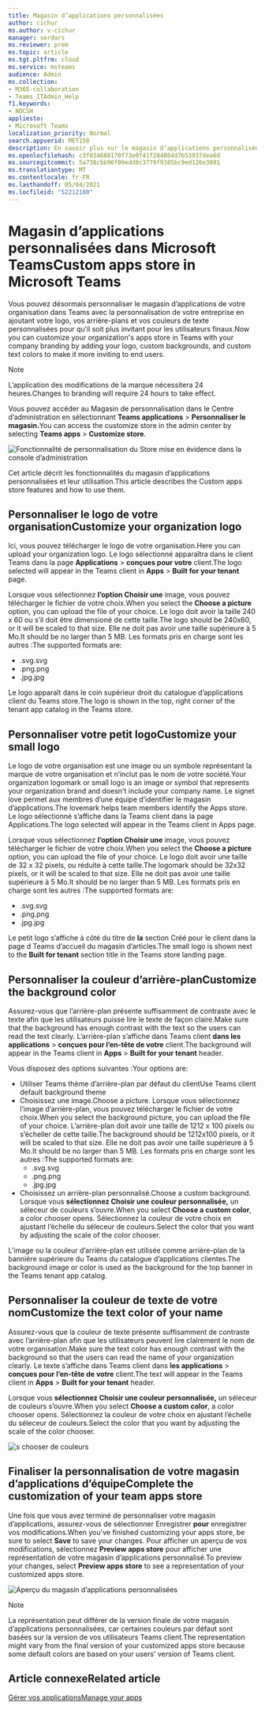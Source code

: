 ```yaml
---
title: Magasin d’applications personnalisées
author: cichur
ms.author: v-cichur
manager: serdars
ms.reviewer: prem
ms.topic: article
ms.tgt.pltfrm: cloud
ms.service: msteams
audience: Admin
ms.collection:
- M365-collaboration
- Teams_ITAdmin_Help
f1.keywords:
- NOCSH
appliesto:
- Microsoft Teams
localization_priority: Normal
search.appverid: MET150
description: En savoir plus sur le magasin d’applications personnalisées Microsoft Teams.
ms.openlocfilehash: c3f034688170f73e0f41f284864d7b53937dea6d
ms.sourcegitcommit: 5a738cbb96f09edd8c3779f9385bc9ed126e3001
ms.translationtype: MT
ms.contentlocale: fr-FR
ms.lasthandoff: 05/04/2021
ms.locfileid: "52212180"
---
```

# <a name="custom-apps-store-in-microsoft-teams"></a><span data-ttu-id="0786d-103">Magasin d’applications personnalisées dans Microsoft Teams</span><span class="sxs-lookup"><span data-stu-id="0786d-103">Custom apps store in Microsoft Teams</span></span>

<span data-ttu-id="0786d-104">Vous pouvez désormais personnaliser le magasin d’applications de votre organisation dans Teams avec la personnalisation de votre entreprise en ajoutant votre logo, vos arrière-plans et vos couleurs de texte personnalisées pour qu’il soit plus invitant pour les utilisateurs finaux.</span><span class="sxs-lookup"><span data-stu-id="0786d-104">Now you can customize your organization's apps store in Teams with your company branding by adding your logo, custom backgrounds, and custom text colors to make it more inviting to end users.</span></span>

> [!Note]
> <span data-ttu-id="0786d-105">L’application des modifications de la marque nécessitera 24 heures.</span><span class="sxs-lookup"><span data-stu-id="0786d-105">Changes to branding will require 24 hours to take effect.</span></span>

<span data-ttu-id="0786d-106">Vous pouvez accéder au Magasin de personnalisation dans le Centre d’administration en sélectionnant **Teams applications**  >  **Personnaliser le magasin.**</span><span class="sxs-lookup"><span data-stu-id="0786d-106">You can access the customize store in the admin center by selecting **Teams apps** > **Customize store**.</span></span>

  ![Fonctionnalité de personnalisation du Store mise en évidence dans la console d’administration](media/customize-app-store.png)

<span data-ttu-id="0786d-108">Cet article décrit les fonctionnalités du magasin d’applications personnalisées et leur utilisation.</span><span class="sxs-lookup"><span data-stu-id="0786d-108">This article describes the Custom apps store features and how to use them.</span></span>

## <a name="customize-your-organization-logo"></a><span data-ttu-id="0786d-109">Personnaliser le logo de votre organisation</span><span class="sxs-lookup"><span data-stu-id="0786d-109">Customize your organization logo</span></span>

<!-- Bookmark used by Context Sensitive Help (CSH). Do not delete. -->
<span data-ttu-id="0786d-110"><a name="orglogo"> </a></span><span class="sxs-lookup"><span data-stu-id="0786d-110"><a name="orglogo"> </a></span></span>
<!-- Do not remove the bookmark link above. -->

<span data-ttu-id="0786d-111">Ici, vous pouvez télécharger le logo de votre organisation.</span><span class="sxs-lookup"><span data-stu-id="0786d-111">Here you can upload your organization logo.</span></span> <span data-ttu-id="0786d-112">Le logo sélectionné apparaîtra dans le client Teams dans la page **Applications**  >  **conçues pour votre** client.</span><span class="sxs-lookup"><span data-stu-id="0786d-112">The logo selected will appear in the Teams client in **Apps** > **Built for your tenant** page.</span></span>

<span data-ttu-id="0786d-113">Lorsque vous sélectionnez **l’option Choisir une** image, vous pouvez télécharger le fichier de votre choix.</span><span class="sxs-lookup"><span data-stu-id="0786d-113">When you select the **Choose a picture** option, you can upload the file of your choice.</span></span> <span data-ttu-id="0786d-114">Le logo doit avoir la taille 240 x 60 ou s’il doit être dimensioné de cette taille.</span><span class="sxs-lookup"><span data-stu-id="0786d-114">The logo should be 240x60, or it will be scaled to that size.</span></span> <span data-ttu-id="0786d-115">Elle ne doit pas avoir une taille supérieure à 5 Mo.</span><span class="sxs-lookup"><span data-stu-id="0786d-115">It should be no larger than 5 MB.</span></span> <span data-ttu-id="0786d-116">Les formats pris en charge sont les autres :</span><span class="sxs-lookup"><span data-stu-id="0786d-116">The supported formats are:</span></span>

- <span data-ttu-id="0786d-117">.svg</span><span class="sxs-lookup"><span data-stu-id="0786d-117">.svg</span></span>
- <span data-ttu-id="0786d-118">.png</span><span class="sxs-lookup"><span data-stu-id="0786d-118">.png</span></span>
- <span data-ttu-id="0786d-119">.jpg</span><span class="sxs-lookup"><span data-stu-id="0786d-119">.jpg</span></span>

<span data-ttu-id="0786d-120">Le logo apparaît dans le coin supérieur droit du catalogue d’applications client du Teams store.</span><span class="sxs-lookup"><span data-stu-id="0786d-120">The logo is shown in the top, right corner of the tenant app catalog in the Teams store.</span></span>

## <a name="customize-your-small-logo"></a><span data-ttu-id="0786d-121">Personnaliser votre petit logo</span><span class="sxs-lookup"><span data-stu-id="0786d-121">Customize your small logo</span></span>

<!-- Bookmark used by Context Sensitive Help (CSH). Do not delete. -->
<span data-ttu-id="0786d-122"><a name="orglogomark"> </a></span><span class="sxs-lookup"><span data-stu-id="0786d-122"><a name="orglogomark"> </a></span></span>
<!-- Do not remove the bookmark link above. -->

<span data-ttu-id="0786d-123">Le logo de votre organisation est une image ou un symbole représentant la marque de votre organisation et n’inclut pas le nom de votre société.</span><span class="sxs-lookup"><span data-stu-id="0786d-123">Your organization logomark or small logo is an image or symbol that represents your organization brand and doesn't include your company name.</span></span> <span data-ttu-id="0786d-124">Le signet love permet aux membres d’une équipe d’identifier le magasin d’applications.</span><span class="sxs-lookup"><span data-stu-id="0786d-124">The lovemark helps team members identify the Apps store.</span></span> <span data-ttu-id="0786d-125">Le logo sélectionné s’affiche dans la Teams client dans la page Applications.</span><span class="sxs-lookup"><span data-stu-id="0786d-125">The logo selected will appear in the Teams client in Apps page.</span></span>

<span data-ttu-id="0786d-126">Lorsque vous sélectionnez **l’option Choisir une** image, vous pouvez télécharger le fichier de votre choix.</span><span class="sxs-lookup"><span data-stu-id="0786d-126">When you select the **Choose a picture** option, you can upload the file of your choice.</span></span> <span data-ttu-id="0786d-127">Le logo doit avoir une taille de 32 x 32 pixels, ou réduite à cette taille.</span><span class="sxs-lookup"><span data-stu-id="0786d-127">The logomark should be 32x32 pixels, or it will be scaled to that size.</span></span> <span data-ttu-id="0786d-128">Elle ne doit pas avoir une taille supérieure à 5 Mo.</span><span class="sxs-lookup"><span data-stu-id="0786d-128">It should be no larger than 5 MB.</span></span> <span data-ttu-id="0786d-129">Les formats pris en charge sont les autres :</span><span class="sxs-lookup"><span data-stu-id="0786d-129">The supported formats are:</span></span>

- <span data-ttu-id="0786d-130">.svg</span><span class="sxs-lookup"><span data-stu-id="0786d-130">.svg</span></span>
- <span data-ttu-id="0786d-131">.png</span><span class="sxs-lookup"><span data-stu-id="0786d-131">.png</span></span>
- <span data-ttu-id="0786d-132">.jpg</span><span class="sxs-lookup"><span data-stu-id="0786d-132">.jpg</span></span>

<span data-ttu-id="0786d-133">Le petit logo s’affiche à côté du titre de **la** section Créé pour le client dans la page d Teams d’accueil du magasin d’articles.</span><span class="sxs-lookup"><span data-stu-id="0786d-133">The small logo is shown next to the **Built for tenant** section title in the Teams store landing page.</span></span>

## <a name="customize-the-background-color"></a><span data-ttu-id="0786d-134">Personnaliser la couleur d’arrière-plan</span><span class="sxs-lookup"><span data-stu-id="0786d-134">Customize the background color</span></span>

<!-- Bookmark used by Context Sensitive Help (CSH). Do not delete. -->
<span data-ttu-id="0786d-135"><a name="custombackground"> </a></span><span class="sxs-lookup"><span data-stu-id="0786d-135"><a name="custombackground"> </a></span></span>
<!-- Do not remove the bookmark link above. -->

<span data-ttu-id="0786d-136">Assurez-vous que l’arrière-plan présente suffisamment de contraste avec le texte afin que les utilisateurs puisse lire le texte de façon claire.</span><span class="sxs-lookup"><span data-stu-id="0786d-136">Make sure that the background has enough contrast with the text so the users can read the text clearly.</span></span> <span data-ttu-id="0786d-137">L’arrière-plan s’affiche dans Teams client **dans les applications**  >  **conçues pour l’en-tête de votre** client.</span><span class="sxs-lookup"><span data-stu-id="0786d-137">The background will appear in the Teams client in **Apps** > **Built for your tenant** header.</span></span>

<span data-ttu-id="0786d-138">Vous disposez des options suivantes :</span><span class="sxs-lookup"><span data-stu-id="0786d-138">Your options are:</span></span>

- <span data-ttu-id="0786d-139">Utiliser Teams thème d’arrière-plan par défaut du client</span><span class="sxs-lookup"><span data-stu-id="0786d-139">Use Teams client default background theme</span></span>
- <span data-ttu-id="0786d-140">Choisissez une image.</span><span class="sxs-lookup"><span data-stu-id="0786d-140">Choose a picture.</span></span> <span data-ttu-id="0786d-141">Lorsque vous sélectionnez l’image d’arrière-plan, vous pouvez télécharger le fichier de votre choix.</span><span class="sxs-lookup"><span data-stu-id="0786d-141">When you select the background picture, you can upload the file of your choice.</span></span> <span data-ttu-id="0786d-142">L’arrière-plan doit avoir une taille de 1212 x 100 pixels ou s’écheller de cette taille.</span><span class="sxs-lookup"><span data-stu-id="0786d-142">The background should be 1212x100 pixels, or it will be scaled to that size.</span></span> <span data-ttu-id="0786d-143">Elle ne doit pas avoir une taille supérieure à 5 Mo.</span><span class="sxs-lookup"><span data-stu-id="0786d-143">It should be no larger than 5 MB.</span></span> <span data-ttu-id="0786d-144">Les formats pris en charge sont les autres :</span><span class="sxs-lookup"><span data-stu-id="0786d-144">The supported formats are:</span></span>
  - <span data-ttu-id="0786d-145">.svg</span><span class="sxs-lookup"><span data-stu-id="0786d-145">.svg</span></span>
  - <span data-ttu-id="0786d-146">.png</span><span class="sxs-lookup"><span data-stu-id="0786d-146">.png</span></span>
  - <span data-ttu-id="0786d-147">.jpg</span><span class="sxs-lookup"><span data-stu-id="0786d-147">.jpg</span></span>
- <span data-ttu-id="0786d-148">Choisissez un arrière-plan personnalisé.</span><span class="sxs-lookup"><span data-stu-id="0786d-148">Choose a custom background.</span></span> <span data-ttu-id="0786d-149">Lorsque vous **sélectionnez Choisir une couleur personnalisée,** un séleceur de couleurs s’ouvre.</span><span class="sxs-lookup"><span data-stu-id="0786d-149">When you select **Choose a custom color**, a color chooser opens.</span></span> <span data-ttu-id="0786d-150">Sélectionnez la couleur de votre choix en ajustant l’échelle du séleceur de couleurs.</span><span class="sxs-lookup"><span data-stu-id="0786d-150">Select the color that you want by adjusting the scale of the color chooser.</span></span>

<span data-ttu-id="0786d-151">L’image ou la couleur d’arrière-plan est utilisée comme arrière-plan de la bannière supérieure du Teams du catalogue d’applications clientes.</span><span class="sxs-lookup"><span data-stu-id="0786d-151">The background image or color is used as the background for the top banner in the Teams tenant app catalog.</span></span>

## <a name="customize-the-text-color-of-your-name"></a><span data-ttu-id="0786d-152">Personnaliser la couleur de texte de votre nom</span><span class="sxs-lookup"><span data-stu-id="0786d-152">Customize the text color of your name</span></span>

<!-- Bookmark used by Context Sensitive Help (CSH). Do not delete. -->
<span data-ttu-id="0786d-153"><a name="textcolor"> </a></span><span class="sxs-lookup"><span data-stu-id="0786d-153"><a name="textcolor"> </a></span></span>
<!-- Do not remove the bookmark link above. -->

<span data-ttu-id="0786d-154">Assurez-vous que la couleur de texte présente suffisamment de contraste avec l’arrière-plan afin que les utilisateurs peuvent lire clairement le nom de votre organisation.</span><span class="sxs-lookup"><span data-stu-id="0786d-154">Make sure the text color has enough contrast with the background so that the users can read the name of your organization clearly.</span></span> <span data-ttu-id="0786d-155">Le texte s’affiche dans Teams client dans **les applications**  >  **conçues pour l’en-tête de votre** client.</span><span class="sxs-lookup"><span data-stu-id="0786d-155">The text will appear in the Teams client in **Apps** > **Built for your tenant** header.</span></span>

<span data-ttu-id="0786d-156">Lorsque vous **sélectionnez Choisir une couleur personnalisée,** un séleceur de couleurs s’ouvre.</span><span class="sxs-lookup"><span data-stu-id="0786d-156">When you select **Choose a custom color**, a color chooser opens.</span></span> <span data-ttu-id="0786d-157">Sélectionnez la couleur de votre choix en ajustant l’échelle du séleceur de couleurs.</span><span class="sxs-lookup"><span data-stu-id="0786d-157">Select the color that you want by adjusting the scale of the color chooser.</span></span>

 ![s chooser de couleurs](media/choose-a-custom-color.png)

## <a name="complete-the-customization-of-your-team-apps-store"></a><span data-ttu-id="0786d-159">Finaliser la personnalisation de votre magasin d’applications d’équipe</span><span class="sxs-lookup"><span data-stu-id="0786d-159">Complete the customization of your team apps store</span></span>

<span data-ttu-id="0786d-160">Une fois que vous avez terminé de personnaliser votre magasin d’applications, assurez-vous de sélectionner Enregistrer **pour** enregistrer vos modifications.</span><span class="sxs-lookup"><span data-stu-id="0786d-160">When you've finished customizing your apps store, be sure to select **Save** to save your changes.</span></span>
<span data-ttu-id="0786d-161">Pour afficher un aperçu de vos modifications, sélectionnez **Preview apps store** pour afficher une représentation de votre magasin d’applications personnalisé.</span><span class="sxs-lookup"><span data-stu-id="0786d-161">To preview your changes, select **Preview apps store** to see a representation of your customized apps store.</span></span>

![Aperçu du magasin d’applications personnalisées](media/PowerAppsInStore650w.png)

> [!Note]
> <span data-ttu-id="0786d-163">La représentation peut différer de la version finale de votre magasin d’applications personnalisées, car certaines couleurs par défaut sont basées sur la version de vos utilisateurs Teams client.</span><span class="sxs-lookup"><span data-stu-id="0786d-163">The representation might vary from the final version of your customized apps store because some default colors are based on your users' version of Teams client.</span></span>

## <a name="related-article"></a><span data-ttu-id="0786d-164">Article connexe</span><span class="sxs-lookup"><span data-stu-id="0786d-164">Related article</span></span>

[<span data-ttu-id="0786d-165">Gérer vos applications</span><span class="sxs-lookup"><span data-stu-id="0786d-165">Manage your apps</span></span>](manage-apps.md)
